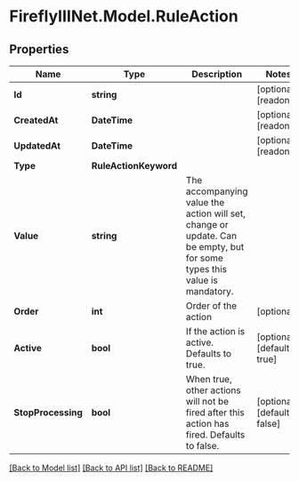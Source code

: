 # FireflyIIINet.Model.RuleAction

## Properties

Name | Type | Description | Notes
------------ | ------------- | ------------- | -------------
**Id** | **string** |  | [optional] [readonly] 
**CreatedAt** | **DateTime** |  | [optional] [readonly] 
**UpdatedAt** | **DateTime** |  | [optional] [readonly] 
**Type** | **RuleActionKeyword** |  | 
**Value** | **string** | The accompanying value the action will set, change or update. Can be empty, but for some types this value is mandatory. | 
**Order** | **int** | Order of the action | [optional] 
**Active** | **bool** | If the action is active. Defaults to true. | [optional] [default to true]
**StopProcessing** | **bool** | When true, other actions will not be fired after this action has fired. Defaults to false. | [optional] [default to false]

[[Back to Model list]](../README.md#documentation-for-models) [[Back to API list]](../README.md#documentation-for-api-endpoints) [[Back to README]](../README.md)

